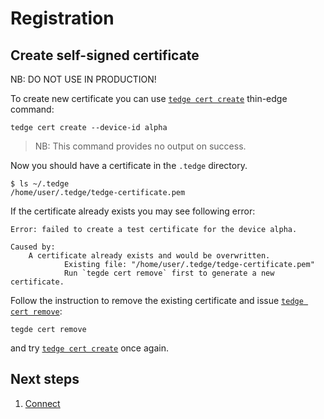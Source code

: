# Registration

## Create self-signed certificate

NB: DO NOT USE IN PRODUCTION!​

To create new certificate you can use [`tedge cert create`](../references/tedge-cert.md) thin-edge command:

```shell
tedge cert create --device-id alpha
```

> NB: This command provides no output on success.

Now you should have a certificate in the `.tedge` directory.

```shell
$ ls ~/.tedge
/home/user/.tedge/tedge-certificate.pem
```

If the certificate already exists you may see following error:

```plain
Error: failed to create a test certificate for the device alpha.

Caused by:
    A certificate already exists and would be overwritten.
            Existing file: "/home/user/.tedge/tedge-certificate.pem"
            Run `tegde cert remove` first to generate a new certificate.
```

Follow the instruction to remove the existing certificate and issue [`tedge cert remove`](../references/tedge-cert.md):

```shell
tegde cert remove
```

and try [`tedge cert create`](../references/tedge-cert.md) once again.

## Next steps

1. [Connect](./004_connect)
